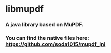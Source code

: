 # libmupdf
### A java library based on MuPDF.
### You can find the native files here: https://github.com/soda1015/mupdf_jni
